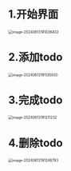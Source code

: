 ## 1.开始界面

<img src="C:\Users\14344\AppData\Roaming\Typora\typora-user-images\image-20240613191036402.png" alt="image-20240613191036402" style="zoom:50%;" />

## 2.添加todo

<img src="C:\Users\14344\AppData\Roaming\Typora\typora-user-images\image-20240613191135930.png" alt="image-20240613191135930" style="zoom:50%;" />

## 3.完成todo

<img src="C:\Users\14344\AppData\Roaming\Typora\typora-user-images\image-20240613191211232.png" alt="image-20240613191211232" style="zoom:50%;" />

## 4.删除todo

<img src="C:\Users\14344\AppData\Roaming\Typora\typora-user-images\image-20240613191246793.png" alt="image-20240613191246793" style="zoom:50%;" />